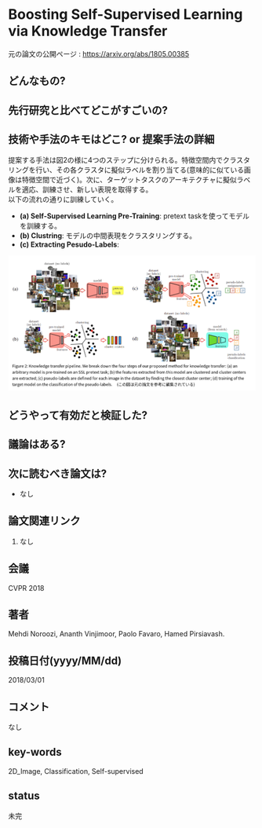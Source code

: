 # Boosting Self-Supervised Learning via Knowledge Transfer

元の論文の公開ページ : https://arxiv.org/abs/1805.00385

## どんなもの?

## 先行研究と比べてどこがすごいの?

## 技術や手法のキモはどこ? or 提案手法の詳細
提案する手法は図2の様に4つのステップに分けられる。特徴空間内でクラスタリングを行い、その各クラスタに擬似ラベルを割り当てる(意味的に似ている画像は特徴空間で近づく)。次に、ターゲットタスクのアーキテクチャに擬似ラベルを適応、訓練させ、新しい表現を取得する。  
以下の流れの通りに訓練していく。
- **(a) Self-Supervised Learning Pre-Training**: pretext taskを使ってモデルを訓練する。
- **(b) Clustring**: モデルの中間表現をクラスタリングする。
- **(c) Extracting Pesudo-Labels**: 

![fig2](img/BSLvKT/fig2.png)

## どうやって有効だと検証した?

## 議論はある?

## 次に読むべき論文は?
- なし

## 論文関連リンク
1. なし

## 会議
CVPR 2018

## 著者
Mehdi Noroozi, Ananth Vinjimoor, Paolo Favaro, Hamed Pirsiavash.

## 投稿日付(yyyy/MM/dd)
2018/03/01

## コメント
なし

## key-words
2D_Image, Classification, Self-supervised

## status
未完